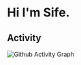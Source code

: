# Hi I'm Sife.

## Activity

![Github Activity Graph](https://github-readme-activity-graph.vercel.app/graph?username=Sife-shuo&bg_color=010b00&color=99ffb7&line=e1fff1&point=bfffc2&area=true&hide_border=true)